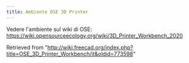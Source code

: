 ```yaml
---
title: Ambiente OSE 3D Printer
---
```

Vedere l'ambiente sul wiki di OSE:
<https://wiki.opensourceecology.org/wiki/3D_Printer_Workbench_2020>

Retrieved from "<http://wiki.freecad.org/index.php?title=OSE_3D_Printer_Workbench/it&oldid=773598>"